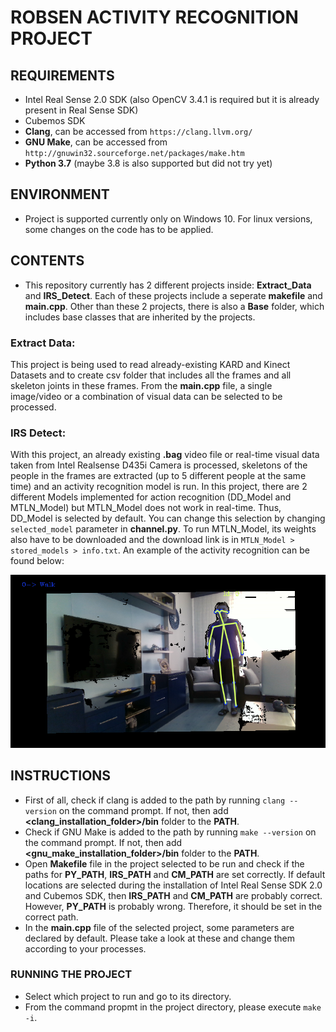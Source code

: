 # ROBSEN ACTIVITY RECOGNITION PROJECT

## REQUIREMENTS

- Intel Real Sense 2.0 SDK (also OpenCV 3.4.1 is required but it is already present in Real Sense SDK)
- Cubemos SDK
- **Clang**, can be accessed from `https://clang.llvm.org/`
- **GNU Make**, can be accessed from `http://gnuwin32.sourceforge.net/packages/make.htm`
- **Python 3.7** (maybe 3.8 is also supported but did not try yet)

## ENVIRONMENT

- Project is supported currently only on Windows 10. For linux versions, some changes on the code has to be applied.

## CONTENTS

- This repository currently has 2 different projects inside: **Extract_Data** and **IRS_Detect**. Each of these projects include a seperate **makefile** and **main.cpp**. Other than these 2 projects, there is also a **Base** folder, which includes base classes that are inherited by the projects. 

### Extract Data:

This project is being used to read already-existing KARD and Kinect Datasets and to create csv folder that includes all the frames and all skeleton joints in these frames. From the **main.cpp** file, a single image/video or a combination of visual data can be selected to be processed. 

### IRS Detect:

With this project, an already existing **.bag** video file or real-time visual data taken from Intel Realsense D435i Camera is processed, skeletons of the people in the frames are extracted (up to 5 different people at the same time) and an activity recognition model is run. In this project, there are 2 different Models implemented for action recognition (DD_Model and MTLN_Model) but MTLN_Model does not work in real-time. Thus, DD_Model is selected by default. You can change this selection by changing `selected_model` parameter in **channel.py**. To run MTLN_Model, its weights also have to be downloaded and the download link is in `MTLN_Model > stored_models > info.txt`.  An example of the activity recognition can be found below:

![Sample Activity Recognition Image](Sample.png)

## INSTRUCTIONS

- First of all, check if clang is added to the path by running `clang --version` on the command prompt. If not, then add **<clang_installation_folder>/bin** folder to the **PATH**.
- Check if GNU Make is added to the path by running `make --version` on the command prompt. If not, then add **<gnu_make_installation_folder>/bin** folder to the **PATH**.
- Open **Makefile** file in the project selected to be run and check if the paths for **PY_PATH**, **IRS_PATH** and **CM_PATH** are set correctly. If default locations are selected during the installation of Intel Real Sense SDK 2.0 and Cubemos SDK, then **IRS_PATH** and **CM_PATH** are probably correct. However, **PY_PATH** is probably wrong. Therefore, it should be set in the correct path.
- In the **main.cpp** file of the selected project, some parameters are declared by default. Please take a look at these and change them according to your processes. 

### RUNNING THE PROJECT

- Select which project to run and go to its directory.
- From the command propmt in the project directory, please execute `make -i`.